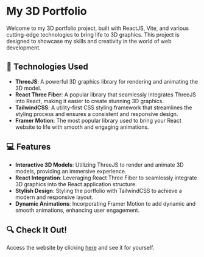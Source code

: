 # My 3D Portfolio

Welcome to my 3D portfolio project, built with ReactJS, Vite, and various cutting-edge technologies to bring life to 3D graphics. This project is designed to showcase my skills and creativity in the world of web development.

## :test_tube: Technologies Used

- **ThreeJS**: A powerful 3D graphics library for rendering and animating the 3D model.
- **React Three Fiber**: A popular library that seamlessly integrates ThreeJS into React, making it easier to create stunning 3D graphics.
- **TailwindCSS**: A utility-first CSS styling framework that streamlines the styling process and ensures a consistent and responsive design.
- **Framer Motion**: The most popular library used to bring your React website to life with smooth and engaging animations.

## :computer: Features

- **Interactive 3D Models**: Utilizing ThreeJS to render and animate 3D models, providing an immersive experience.
- **React Integration**: Leveraging React Three Fiber to seamlessly integrate 3D graphics into the React application structure.
- **Stylish Design**: Styling the portfolio with TailwindCSS to achieve a modern and responsive layout.
- **Dynamic Animations**: Incorporating Framer Motion to add dynamic and smooth animations, enhancing user engagement.

## 🔍 Check It Out!

Access the website by clicking [here](https://renato-oliveira.vercel.app/) and see it for yourself.
